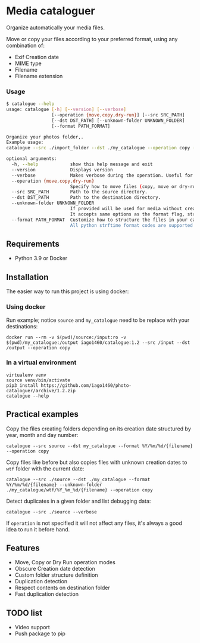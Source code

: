 # Media cataloguer

Organize automatically your media files.

Move or copy your files according to your preferred format, using any combination of:
* Exif Creation date
* MIME type
* Filename
* Filename extension

### Usage

```bash
$ catalogue --help
usage: catalogue [-h] [--version] [--verbose]
                 [--operation {move,copy,dry-run}] [--src SRC_PATH]
                 [--dst DST_PATH] [--unknown-folder UNKNOWN_FOLDER]
                 [--format PATH_FORMAT]

Organize your photos folder,.
Example usage:
catalogue --src ./import_folder --dst ./my_catalogue --operation copy --verbose

optional arguments:
  -h, --help            show this help message and exit
  --version             Displays version
  --verbose             Makes verbose during the operation. Useful for debugging and seeing what is going on "under the hood".
  --operation {move,copy,dry-run}
                        Specify how to move files (copy, move or dry-run)
  --src SRC_PATH        Path to the source directory.
  --dst DST_PATH        Path to the destination directory.
  --unknown-folder UNKNOWN_FOLDER
                        If provided will be used for media without creation date
                        It accepts same options as the format flag, strftime format will refer to current time
  --format PATH_FORMAT  Customize how to structure the files in your catalogue. e.g: '%Y/%m/%d/{filename}
                        All python strftime format codes are supported as well as {filename}, {basename}, {filename_extension}, {media_type}
```

## Requirements
- Python 3.9 or Docker


## Installation

The easier way to run this project is using docker: 


### Using docker

Run example; notice `source` and `my_catalogue` need to be replace with your destinations:

    docker run --rm -v $(pwd)/source:/input:ro -v $(pwd)/my_catalogue:/output iago1460/catalogue:1.2 --src /input --dst /output --operation copy


### In a virtual environment

    virtualenv venv
    source venv/bin/activate
    pip3 install https://github.com/iago1460/photo-cataloguer/archive/1.2.zip
    catalogue --help


## Practical examples

Copy the files creating folders depending on its creation date structured by year, month and day number:

    catalogue --src source --dst my_catalogue --format %Y/%m/%d/{filename} --operation copy


Copy files like before but also copies files with unknown creation dates to `wtf` folder with the current date:

    catalogue --src ./source --dst ./my_catalogue --format %Y/%m/%d/{filename} --unknown-folder ./my_catalogue/wtf/%Y_%m_%d/{filename} --operation copy


Detect duplicates in a given folder and list debugging data:

    catalogue --src ./source --verbose


If `operation` is not specified it will not affect any files, it's always a good idea to run it before hand.


## Features

* Move, Copy or Dry Run operation modes
* Obscure Creation date detection
* Custom folder structure definition
* Duplication detection
* Respect contents on destination folder
* Fast duplication detection

## TODO list

* Video support
* Push package to pip

